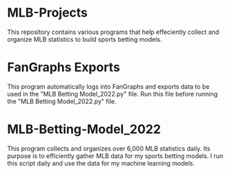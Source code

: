 # MLB-Projects
This repository contains various programs that help effeciently collect and organize MLB statistics to build sports betting models.

# FanGraphs Exports
This program automatically logs into FanGraphs and exports data to be used in the "MLB Betting Model_2022.py" file. Run this file before running the "MLB Betting Model_2022.py" file. 

# MLB-Betting-Model_2022
This program collects and organizes over 6,000 MLB statistics daily. Its purpose is to efficiently gather MLB data for my sports betting models. I run this script daily and use the data for my machine learning models.
